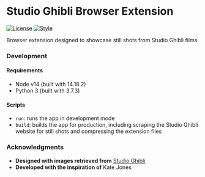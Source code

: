 # Studio Ghibli Browser Extension

[![License](https://img.shields.io/github/license/zakwht/ghibli)](/LICENSE)
[![Style](https://img.shields.io/badge/code_style-prettier-ff69b4.svg)](https://github.com/prettier/prettier)

Browser extension designed to showcase still shots from Studio Ghibli films. 

### Development

#### Requirements
* Node v14 (built with 14.18.2)
* Python 3 (built with 3.7.3)

#### Scripts
* `run`: runs the app in development mode
* `build`: builds the app for production, including scraping the Studio Ghibli website for still shots and compressing the extension files

### Acknowledgments
* __Designed with images retrieved from__ [Studio Ghibli](https://www.ghibli.jp/)
* __Developed with the inspiration of__ Kate Jones
